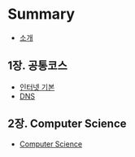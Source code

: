 # Summary

* [소개](README.md)

## 1장. 공통코스
* [인터넷 기본](chapter1/internet-basic.md)
* [DNS](chapter1/dns.md)

## 2장. Computer Science
* [Computer Science](chapter2/tbd.md)

